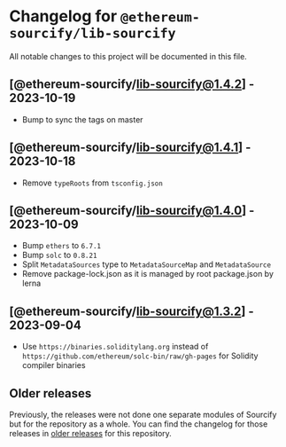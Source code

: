 # Changelog for `@ethereum-sourcify/lib-sourcify`

All notable changes to this project will be documented in this file.

## [@ethereum-sourcify/lib-sourcify@1.4.2] - 2023-10-19

- Bump to sync the tags on master

## [@ethereum-sourcify/lib-sourcify@1.4.1] - 2023-10-18

- Remove `typeRoots` from `tsconfig.json`

## [@ethereum-sourcify/lib-sourcify@1.4.0] - 2023-10-09

- Bump `ethers` to `6.7.1`
- Bump `solc` to `0.8.21`
- Split `MetadataSources` type to `MetadataSourceMap` and `MetadataSource`
- Remove package-lock.json as it is managed by root package.json by lerna

## [@ethereum-sourcify/lib-sourcify@1.3.2] - 2023-09-04

- Use `https://binaries.soliditylang.org` instead of `https://github.com/ethereum/solc-bin/raw/gh-pages` for Solidity compiler binaries

## Older releases

Previously, the releases were not done one separate modules of Sourcify but for the repository as a whole.
You can find the changelog for those releases in [older releases](https://github.com/ethereum/sourcify/releases) for this repository.
